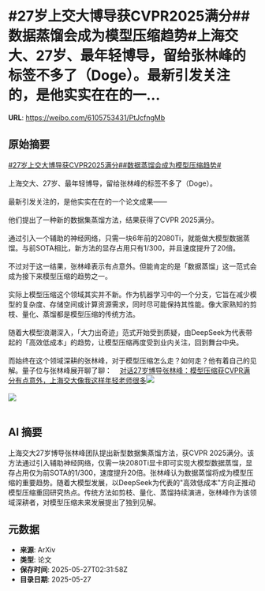 # #27岁上交大博导获CVPR2025满分##数据蒸馏会成为模型压缩趋势#上海交大、27岁、最年轻博导，留给张林峰的标签不多了（Doge）。最新引发关注的，是他实实在在的一...

**URL**: https://weibo.com/6105753431/PtJcfngMb

## 原始摘要

<a href="https://m.weibo.cn/search?containerid=231522type%3D1%26t%3D10%26q%3D%2327%E5%B2%81%E4%B8%8A%E4%BA%A4%E5%A4%A7%E5%8D%9A%E5%AF%BC%E8%8E%B7CVPR2025%E6%BB%A1%E5%88%86%23&amp;extparam=%2327%E5%B2%81%E4%B8%8A%E4%BA%A4%E5%A4%A7%E5%8D%9A%E5%AF%BC%E8%8E%B7CVPR2025%E6%BB%A1%E5%88%86%23" data-hide=""><span class="surl-text">#27岁上交大博导获CVPR2025满分#</span></a><a href="https://m.weibo.cn/search?containerid=231522type%3D1%26t%3D10%26q%3D%23%E6%95%B0%E6%8D%AE%E8%92%B8%E9%A6%8F%E4%BC%9A%E6%88%90%E4%B8%BA%E6%A8%A1%E5%9E%8B%E5%8E%8B%E7%BC%A9%E8%B6%8B%E5%8A%BF%23&amp;extparam=%23%E6%95%B0%E6%8D%AE%E8%92%B8%E9%A6%8F%E4%BC%9A%E6%88%90%E4%B8%BA%E6%A8%A1%E5%9E%8B%E5%8E%8B%E7%BC%A9%E8%B6%8B%E5%8A%BF%23" data-hide=""><span class="surl-text">#数据蒸馏会成为模型压缩趋势#</span></a><br><br>上海交大、27岁、最年轻博导，留给张林峰的标签不多了（Doge）。<br><br>最新引发关注的，是他实实在在的一个论文成果——<br><br>他们提出了一种新的数据集蒸馏方法，结果获得了CVPR 2025满分。<br><br>通过引入一个辅助的神经网络，只需一块6年前的2080Ti，就能做大模型数据蒸馏。与前SOTA相比，新方法的显存占用只有1/300，并且速度提升了20倍。<br><br>不过对于这一结果，张林峰表示有点意外。但能肯定的是「数据蒸馏」这一范式会成为接下来模型压缩的趋势之一。<br><br>实际上模型压缩这个领域其实并不新。作为机器学习中的一个分支，它旨在减少模型的复杂度、存储空间或计算资源需求，同时尽可能保持其性能。像大家熟知的剪枝、量化、蒸馏都是模型压缩的传统方法。<br><br>随着大模型浪潮深入，「大力出奇迹」范式开始受到质疑，由DeepSeek为代表带起的「高效低成本」的趋势，让模型压缩再度受到业内关注，回到舞台中央。<br><br>而始终在这个领域深耕的张林峰，对于模型压缩怎么走？如何走？他有着自己的见解。量子位与张林峰展开聊了聊：<a href="https://weibo.cn/sinaurl?u=https%3A%2F%2Fmp.weixin.qq.com%2Fs%2FHb2JlLrjel52glRIyJ6jZw" data-hide=""><span class="url-icon"><img style="width: 1rem;height: 1rem" src="https://h5.sinaimg.cn/upload/2015/09/25/3/timeline_card_small_web_default.png" referrerpolicy="no-referrer"></span><span class="surl-text">对话27岁博导张林峰：模型压缩获CVPR满分有点意外，上海交大像我这样年轻老师很多</span></a><img style="" src="https://tvax3.sinaimg.cn/large/006Fd7o3gy1i1ttb64vr7j30u00mijxs.jpg" referrerpolicy="no-referrer"><br><br><img style="" src="https://tvax4.sinaimg.cn/large/006Fd7o3gy1i1ttb76htgj30u00fhwk5.jpg" referrerpolicy="no-referrer"><br><br>

## AI 摘要

上海交大27岁博导张林峰团队提出新型数据集蒸馏方法，获CVPR 2025满分。该方法通过引入辅助神经网络，仅需一块2080Ti显卡即可实现大模型数据蒸馏，显存占用仅为前SOTA的1/300，速度提升20倍。张林峰认为数据蒸馏将成为模型压缩的重要趋势。随着大模型发展，以DeepSeek为代表的"高效低成本"方向正推动模型压缩重回研究热点。传统方法如剪枝、量化、蒸馏持续演进，张林峰作为该领域深耕者，对模型压缩未来发展提出了独到见解。

## 元数据

- **来源**: ArXiv
- **类型**: 论文
- **保存时间**: 2025-05-27T02:31:58Z
- **目录日期**: 2025-05-27
